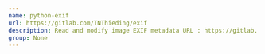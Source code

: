 ```yaml
---
name: python-exif
url: https://gitlab.com/TNThieding/exif
description: Read and modify image EXIF metadata URL : https://gitlab.
group: None
---
```

